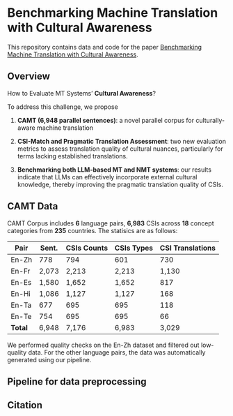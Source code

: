 # Benchmarking Machine Translation with Cultural Awareness

This repository contains data and code for the paper [Benchmarking Machine Translation with Cultural Awareness](https://arxiv.org/abs/2305.14328).
## Overview
How to Evaluate MT Systems’ **Cultural Awareness**?

To address this challenge, we propose

1. **CAMT (6,948 parallel sentences)**: a novel parallel corpus for culturally-aware machine translation

2. **CSI-Match and Pragmatic Translation Assessment**: two new evaluation metrics to assess translation quality of cultural nuances, particularly for terms lacking established translations.

3. **Benchmarking both LLM-based MT and NMT systems**: our results indicate that LLMs can effectively incorporate external cultural knowledge, thereby improving the pragmatic translation quality of CSIs.


## CAMT Data
CAMT Corpus includes **6** language pairs, **6,983** CSIs across **18** concept categories from **235** countries. The statisics are as follows:

| **Pair**  | **Sent.** | **CSIs Counts** | **CSIs Types** | **CSI Translations** |
|-----------|-----------|-----------------|----------------|----------------------|
| En-Zh     | 778       | 794             | 601            | 730                  |
| En-Fr     | 2,073     | 2,213           | 2,213          | 1,130                |
| En-Es     | 1,580     | 1,652           | 1,652          | 817                  |
| En-Hi     | 1,086     | 1,127           | 1,127          | 168                  |
| En-Ta     | 677       | 695             | 695            | 118                  |
| En-Te     | 754       | 695             | 695            | 66                   |
| **Total** | 6,948     | 7,176           | 6,983          | 3,029                |


We performed quality checks on the En-Zh dataset and filtered out low-quality data. For the other language pairs, the data was automatically generated using our pipeline.
## Pipeline for data preprocessing

## Citation
